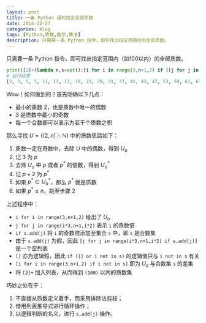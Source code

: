 ```yaml
---
layout: post
title: 一条 Python 语句找出全部质数
date: 2014-12-27
categories: blog
tags: [Python,质数,数学,算法]
description: 只需要一条 Python 指令，即可找出指定范围内的全部质数。
---
```


只需要一条 Python 指令，即可找出指定范围内（如100以内）的全部质数。

```py
print([2]+(lambda n,s=set():[i for i in range(3,n+1,2) if ([j for j in range(i*3,n+1,i*2) if s.add(j)] or i not in s)])(100))
# 运行结果
[2, 3, 5, 7, 11, 13, 17, 19, 23, 29, 31, 37, 41, 43, 47, 53, 59, 61, 67, 71, 73, 79, 83, 89, 97]
```

Wow！如何做到的？首先明确以下几点：

- 最小的质数 2，也是质数中唯一的偶数
- 3 是质数中最小的奇数
- 每一个合数都可以表示为若干个质数之积

那么寻找 $U=\{(2,n]\cap \mathbb{N}\}$ 中的质数思路如下：

1. 质数一定在奇数中，去除 $U$ 中的偶数，得到 $U_o$ 
2. 记 3 为 $p$
3. 去除 $U_o$ 中 $p$ 或者 $p^\ast$ 的倍数，得到 $U_o^\ast$
4. 记 $p+2$ 为 $p^\ast$
5. 如果 $p^\ast\in U_o^\ast$，那么 $p^\ast$ 就是质数
6. 如果 $p^\ast\leq n$，跳至步骤 2

上述程序中：

- `i for i in range(3,n+1,2)` 给出了 $U_o$
- `j for j in range(i*3,n+1,i*2)` 表示 `i` 的奇数倍
- `if s.add(j)` 将 `i` 的奇数倍添加至集合 `s` 中，即 `s` 是合数集
- 由于 `s.add(j)` 为假，因此 `[j for j in range(i*3,n+1,i*2) if s.add(j)]` 是一个空列表
- `[]` 亦为逻辑假，因此 `if ([] or i not in s)` 的逻辑值只与 `i not in s` 有关
- `[i for i in range(3,n+1,2) if i not in s]` 即为 $U_o$ 与合数集 `s` 的差集
- 将 `[2]+` 加入列表，从而得到 `(100)` 以内的质数集

巧妙之处在于：

1. 不直接从质数定义着手，而采用排除法剪枝；
2. 借用列表推导式进行循环操作；
3. 以逻辑判断的名义，进行 `s.add(j)` 操作。
